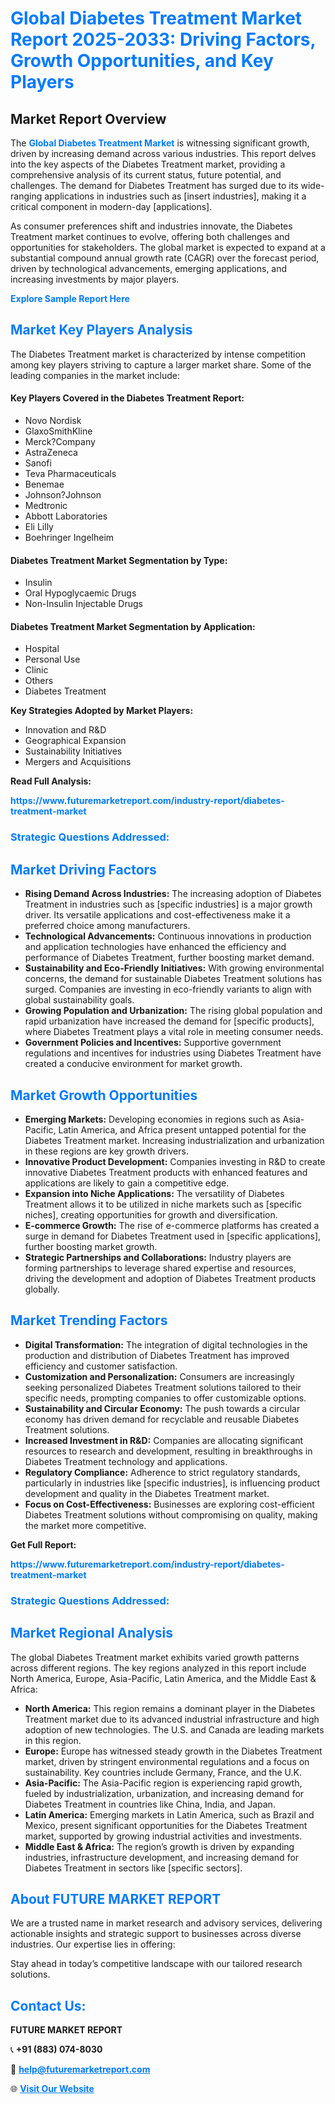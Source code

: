 <h1 style="color: #007BFF;">Global Diabetes Treatment Market Report 2025-2033: Driving Factors, Growth Opportunities, and Key Players</h1>

<section id="overview">
<h2>Market Report Overview</h2>
<p>The <a href="https://www.futuremarketreport.com/industry-report/diabetes-treatment-market" style="color: #007BFF; text-decoration: none;"><strong>Global Diabetes Treatment Market</strong></a> is witnessing significant growth, driven by increasing demand across various industries. This report delves into the key aspects of the Diabetes Treatment market, providing a comprehensive analysis of its current status, future potential, and challenges. The demand for Diabetes Treatment has surged due to its wide-ranging applications in industries such as [insert industries], making it a critical component in modern-day [applications].</p>
<p>As consumer preferences shift and industries innovate, the Diabetes Treatment market continues to evolve, offering both challenges and opportunities for stakeholders. The global market is expected to expand at a substantial compound annual growth rate (CAGR) over the forecast period, driven by technological advancements, emerging applications, and increasing investments by major players.</p>
</section>

<section id="overview">
<p><a href="https://www.futuremarketreport.com/request-sample/reportId=122752" style="color: #007BFF; text-decoration: none;"><strong>Explore Sample Report Here</strong></a></p>
</section>

<section id="key-players">
<h2 style="color: #007BFF;">Market Key Players Analysis</h2>
<p>The Diabetes Treatment market is characterized by intense competition among key players striving to capture a larger market share. Some of the leading companies in the market include:</p>
<h4>Key Players Covered in the Diabetes Treatment Report:</h4>
<ul><li>Novo Nordisk</li><li>GlaxoSmithKline</li><li>Merck?Company</li><li>AstraZeneca</li><li>Sanofi</li><li>Teva Pharmaceuticals</li><li>Benemae</li><li>Johnson?Johnson</li><li>Medtronic</li><li>Abbott Laboratories</li><li>Eli Lilly</li><li>Boehringer Ingelheim</li></ul>
<h4>Diabetes Treatment Market Segmentation by Type:</h4>
<ul><li>Insulin</li><li>Oral Hypoglycaemic Drugs</li><li>Non-Insulin Injectable Drugs</li></ul>

<h4>Diabetes Treatment Market Segmentation by Application:</h4>
<ul><li>Hospital</li><li>Personal Use</li><li>Clinic</li><li>Others</li><li>Diabetes Treatment</li></ul>
<p><strong>Key Strategies Adopted by Market Players:</strong></p>
<ul>
<li>Innovation and R&D</li>
<li>Geographical Expansion</li>
<li>Sustainability Initiatives</li>
<li>Mergers and Acquisitions</li>
</ul>
</section>

<section>
<p><strong>Read Full Analysis: </strong></p><a href="https://www.futuremarketreport.com/industry-report/diabetes-treatment-market" style="color: #007BFF; text-decoration: none;"><strong>https://www.futuremarketreport.com/industry-report/diabetes-treatment-market</strong></a>
<h3 style="color: #007BFF;">Strategic Questions Addressed:</h3>
</section>

<section id="driving-factors">
<h2 style="color: #007BFF;">Market Driving Factors</h2>
<ul>
<li><strong>Rising Demand Across Industries:</strong> The increasing adoption of Diabetes Treatment in industries such as [specific industries] is a major growth driver. Its versatile applications and cost-effectiveness make it a preferred choice among manufacturers.</li>
<li><strong>Technological Advancements:</strong> Continuous innovations in production and application technologies have enhanced the efficiency and performance of Diabetes Treatment, further boosting market demand.</li>
<li><strong>Sustainability and Eco-Friendly Initiatives:</strong> With growing environmental concerns, the demand for sustainable Diabetes Treatment solutions has surged. Companies are investing in eco-friendly variants to align with global sustainability goals.</li>
<li><strong>Growing Population and Urbanization:</strong> The rising global population and rapid urbanization have increased the demand for [specific products], where Diabetes Treatment plays a vital role in meeting consumer needs.</li>
<li><strong>Government Policies and Incentives:</strong> Supportive government regulations and incentives for industries using Diabetes Treatment have created a conducive environment for market growth.</li>
</ul>
</section>

<section id="growth-opportunities">
<h2 style="color: #007BFF;">Market Growth Opportunities</h2>
<ul>
<li><strong>Emerging Markets:</strong> Developing economies in regions such as Asia-Pacific, Latin America, and Africa present untapped potential for the Diabetes Treatment market. Increasing industrialization and urbanization in these regions are key growth drivers.</li>
<li><strong>Innovative Product Development:</strong> Companies investing in R&D to create innovative Diabetes Treatment products with enhanced features and applications are likely to gain a competitive edge.</li>
<li><strong>Expansion into Niche Applications:</strong> The versatility of Diabetes Treatment allows it to be utilized in niche markets such as [specific niches], creating opportunities for growth and diversification.</li>
<li><strong>E-commerce Growth:</strong> The rise of e-commerce platforms has created a surge in demand for Diabetes Treatment used in [specific applications], further boosting market growth.</li>
<li><strong>Strategic Partnerships and Collaborations:</strong> Industry players are forming partnerships to leverage shared expertise and resources, driving the development and adoption of Diabetes Treatment products globally.</li>
</ul>
</section>

<section id="trending-factors">
<h2 style="color: #007BFF;">Market Trending Factors</h2>
<ul>
<li><strong>Digital Transformation:</strong> The integration of digital technologies in the production and distribution of Diabetes Treatment has improved efficiency and customer satisfaction.</li>
<li><strong>Customization and Personalization:</strong> Consumers are increasingly seeking personalized Diabetes Treatment solutions tailored to their specific needs, prompting companies to offer customizable options.</li>
<li><strong>Sustainability and Circular Economy:</strong> The push towards a circular economy has driven demand for recyclable and reusable Diabetes Treatment solutions.</li>
<li><strong>Increased Investment in R&D:</strong> Companies are allocating significant resources to research and development, resulting in breakthroughs in Diabetes Treatment technology and applications.</li>
<li><strong>Regulatory Compliance:</strong> Adherence to strict regulatory standards, particularly in industries like [specific industries], is influencing product development and quality in the Diabetes Treatment market.</li>
<li><strong>Focus on Cost-Effectiveness:</strong> Businesses are exploring cost-efficient Diabetes Treatment solutions without compromising on quality, making the market more competitive.</li>
</ul>
</section>

<section>
<p><strong>Get Full Report: </strong></p><a href="https://www.futuremarketreport.com/industry-report/diabetes-treatment-market" style="color: #007BFF; text-decoration: none;"><strong>https://www.futuremarketreport.com/industry-report/diabetes-treatment-market</strong></a>
<h3 style="color: #007BFF;">Strategic Questions Addressed:</h3>
</section>


<section id="regional-analysis">
<h2 style="color: #007BFF;">Market Regional Analysis</h2>
<p>The global Diabetes Treatment market exhibits varied growth patterns across different regions. The key regions analyzed in this report include North America, Europe, Asia-Pacific, Latin America, and the Middle East & Africa:</p>
<ul>
<li><strong>North America:</strong> This region remains a dominant player in the Diabetes Treatment market due to its advanced industrial infrastructure and high adoption of new technologies. The U.S. and Canada are leading markets in this region.</li>
<li><strong>Europe:</strong> Europe has witnessed steady growth in the Diabetes Treatment market, driven by stringent environmental regulations and a focus on sustainability. Key countries include Germany, France, and the U.K.</li>
<li><strong>Asia-Pacific:</strong> The Asia-Pacific region is experiencing rapid growth, fueled by industrialization, urbanization, and increasing demand for Diabetes Treatment in countries like China, India, and Japan.</li>
<li><strong>Latin America:</strong> Emerging markets in Latin America, such as Brazil and Mexico, present significant opportunities for the Diabetes Treatment market, supported by growing industrial activities and investments.</li>
<li><strong>Middle East & Africa:</strong> The region’s growth is driven by expanding industries, infrastructure development, and increasing demand for Diabetes Treatment in sectors like [specific sectors].</li>
</ul>
</section>

<footer>
<h2 style="color: #007BFF;">About FUTURE MARKET REPORT</h2>
<p>We are a trusted name in market research and advisory services, delivering actionable insights and strategic support to businesses across diverse industries. Our expertise lies in offering:</p>

<p>Stay ahead in today’s competitive landscape with our tailored research solutions.</p>

<h2 style="color: #007BFF;">Contact Us:</h2>
<p><strong>FUTURE MARKET REPORT</strong></p>
<p>📞 <strong>+91 (883) 074-8030</strong></p>
<p>📧 <strong><a href="mailto:help@futuremarketreport.com" style="color: #007BFF;">help@futuremarketreport.com</a></strong></p>
<p>🌐 <strong><a href="https://www.futuremarketreport.com/" style="color: #007BFF;">Visit Our Website</a></strong></p>
</footer>